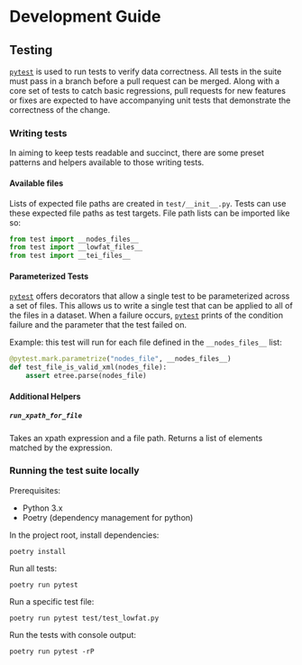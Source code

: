 # Development Guide

## Testing

[`pytest`](https://docs.pytest.org/) is used to run tests to verify data correctness.
All tests in the suite must pass in a branch before a pull request can be merged.
Along with a core set of tests to catch basic regressions,
pull requests for new features or fixes are expected to have accompanying unit tests that demonstrate the correctness of the change.

### Writing tests
In aiming to keep tests readable and succinct, there are some preset patterns and helpers available to those writing tests.

#### Available files
Lists of expected file paths are created in `test/__init__.py`.
Tests can use these expected file paths as test targets.
File path lists can be imported like so:

```python
from test import __nodes_files__
from test import __lowfat_files__
from test import __tei_files__
```

#### Parameterized Tests
[`pytest`](https://docs.pytest.org/) offers decorators that allow a single test to be parameterized across a set of files. This allows us to write a single test that can be applied to all of the files in a dataset. When a failure occurs, [`pytest`]() prints of the condition failure and the parameter that the test failed on.

Example: this test will run for each file defined in the `__nodes_files__` list:

```python
@pytest.mark.parametrize("nodes_file", __nodes_files__)
def test_file_is_valid_xml(nodes_file):
    assert etree.parse(nodes_file)
```

#### Additional Helpers

##### `run_xpath_for_file`

Takes an xpath expression and a file path.
Returns a list of elements matched by the expression.

### Running the test suite locally

Prerequisites:

* Python 3.x
* Poetry (dependency management for python)

In the project root, install dependencies:

```shell
poetry install
```

Run all tests:

```shell
poetry run pytest
```

Run a specific test file:

```shell
poetry run pytest test/test_lowfat.py
```

Run the tests with console output:

```shell
poetry run pytest -rP
```
